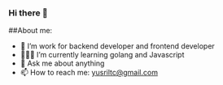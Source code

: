 ### Hi there 👋
##About me:
- 🔭 I’m work for backend developer and frontend developer
- 👨🏻‍💻 I’m currently learning golang and Javascript
- 💬 Ask me about anything
- 📫 How to reach me: yusriltc@gmail.com
